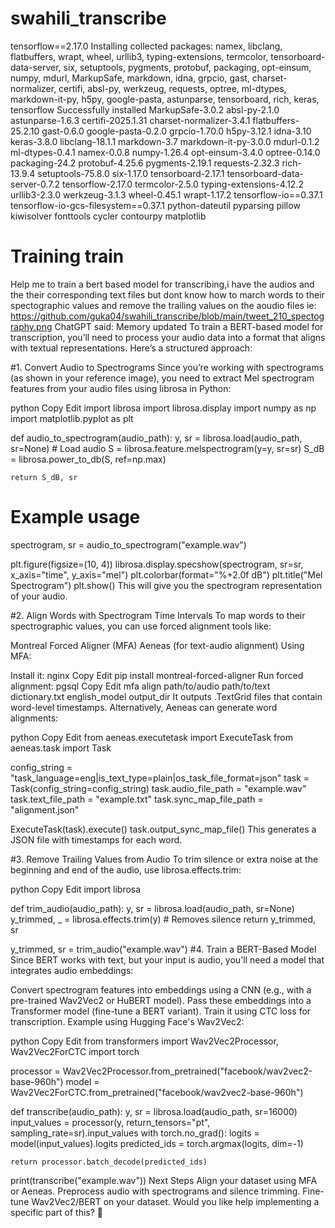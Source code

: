 # swahili_transcribe
tensorflow==2.17.0
Installing collected packages: namex, libclang, flatbuffers, wrapt, wheel, urllib3, typing-extensions, termcolor, tensorboard-data-server, six, setuptools, pygments, protobuf, packaging, opt-einsum, numpy, mdurl, MarkupSafe, markdown, idna, grpcio, gast, charset-normalizer, certifi, absl-py, werkzeug, requests, optree, ml-dtypes, markdown-it-py, h5py, google-pasta, astunparse, tensorboard, rich, keras, tensorflow
Successfully installed MarkupSafe-3.0.2 absl-py-2.1.0 astunparse-1.6.3 certifi-2025.1.31 charset-normalizer-3.4.1 flatbuffers-25.2.10 gast-0.6.0 google-pasta-0.2.0 grpcio-1.70.0 h5py-3.12.1 idna-3.10 keras-3.8.0 libclang-18.1.1 markdown-3.7 markdown-it-py-3.0.0 mdurl-0.1.2 ml-dtypes-0.4.1 namex-0.0.8 numpy-1.26.4 opt-einsum-3.4.0 optree-0.14.0 packaging-24.2 protobuf-4.25.6 pygments-2.19.1 requests-2.32.3 rich-13.9.4 setuptools-75.8.0 six-1.17.0 tensorboard-2.17.1 tensorboard-data-server-0.7.2 tensorflow-2.17.0 termcolor-2.5.0 typing-extensions-4.12.2 urllib3-2.3.0 werkzeug-3.1.3 wheel-0.45.1 wrapt-1.17.2 tensorflow-io==0.37.1 tensorflow-io-gcs-filesystem==0.37.1 python-dateutil  pyparsing pillow kiwisolver fonttools cycler contourpy matplotlib
# Training train
Help me to train a bert based model for transcribing,i have the audios and the their corresponding text files but dont know how to march words to their spectographic values and remove the trailing values on the aoudio files ie: https://github.com/guka04/swahili_transcribe/blob/main/tweet_210_spectography.png
ChatGPT said:
Memory updated
To train a BERT-based model for transcription, you’ll need to process your audio data into a format that aligns with textual representations. Here’s a structured approach:

#1. Convert Audio to Spectrograms
Since you’re working with spectrograms (as shown in your reference image), you need to extract Mel spectrogram features from your audio files using librosa in Python:

python
Copy
Edit
import librosa
import librosa.display
import numpy as np
import matplotlib.pyplot as plt

def audio_to_spectrogram(audio_path):
    y, sr = librosa.load(audio_path, sr=None)  # Load audio
    S = librosa.feature.melspectrogram(y=y, sr=sr)
    S_dB = librosa.power_to_db(S, ref=np.max)
    
    return S_dB, sr

# Example usage
spectrogram, sr = audio_to_spectrogram("example.wav")

plt.figure(figsize=(10, 4))
librosa.display.specshow(spectrogram, sr=sr, x_axis="time", y_axis="mel")
plt.colorbar(format="%+2.0f dB")
plt.title("Mel Spectrogram")
plt.show()
This will give you the spectrogram representation of your audio.

#2. Align Words with Spectrogram Time Intervals
To map words to their spectrographic values, you can use forced alignment tools like:

Montreal Forced Aligner (MFA)
Aeneas (for text-audio alignment)
Using MFA:

Install it:
nginx
Copy
Edit
pip install montreal-forced-aligner
Run forced alignment:
pgsql
Copy
Edit
mfa align path/to/audio path/to/text dictionary.txt english_model output_dir
It outputs .TextGrid files that contain word-level timestamps.
Alternatively, Aeneas can generate word alignments:

python
Copy
Edit
from aeneas.executetask import ExecuteTask
from aeneas.task import Task

config_string = "task_language=eng|is_text_type=plain|os_task_file_format=json"
task = Task(config_string=config_string)
task.audio_file_path = "example.wav"
task.text_file_path = "example.txt"
task.sync_map_file_path = "alignment.json"

ExecuteTask(task).execute()
task.output_sync_map_file()
This generates a JSON file with timestamps for each word.

#3. Remove Trailing Values from Audio
To trim silence or extra noise at the beginning and end of the audio, use librosa.effects.trim:

python
Copy
Edit
import librosa

def trim_audio(audio_path):
    y, sr = librosa.load(audio_path, sr=None)
    y_trimmed, _ = librosa.effects.trim(y)  # Removes silence
    return y_trimmed, sr

y_trimmed, sr = trim_audio("example.wav")
#4. Train a BERT-Based Model
Since BERT works with text, but your input is audio, you'll need a model that integrates audio embeddings:

Convert spectrogram features into embeddings using a CNN (e.g., with a pre-trained Wav2Vec2 or HuBERT model).
Pass these embeddings into a Transformer model (fine-tune a BERT variant).
Train it using CTC loss for transcription.
Example using Hugging Face's Wav2Vec2:

python
Copy
Edit
from transformers import Wav2Vec2Processor, Wav2Vec2ForCTC
import torch

processor = Wav2Vec2Processor.from_pretrained("facebook/wav2vec2-base-960h")
model = Wav2Vec2ForCTC.from_pretrained("facebook/wav2vec2-base-960h")

def transcribe(audio_path):
    y, sr = librosa.load(audio_path, sr=16000)
    input_values = processor(y, return_tensors="pt", sampling_rate=sr).input_values
    with torch.no_grad():
        logits = model(input_values).logits
    predicted_ids = torch.argmax(logits, dim=-1)
    
    return processor.batch_decode(predicted_ids)

print(transcribe("example.wav"))
Next Steps
Align your dataset using MFA or Aeneas.
Preprocess audio with spectrograms and silence trimming.
Fine-tune Wav2Vec2/BERT on your dataset.
Would you like help implementing a specific part of this? 🚀



